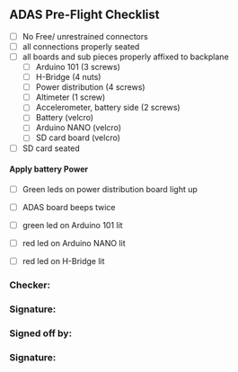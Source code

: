 ## ADAS Pre-Flight Checklist



- [ ] No Free/ unrestrained connectors
- [ ] all connections properly seated
- [ ] all boards and sub pieces properly affixed to backplane
  - [ ] Arduino 101 (3 screws)
  - [ ] H-Bridge (4 nuts)
  - [ ] Power distribution (4 screws)
  - [ ] Altimeter (1 screw)
  - [ ] Accelerometer, battery side (2 screws)
  - [ ] Battery (velcro)
  - [ ] Arduino NANO (velcro)
  - [ ] SD card board (velcro)
- [ ] SD card seated
#### Apply battery Power
- [ ] Green leds on power distribution board light up
- [ ] ADAS board beeps twice
- [ ] green led on Arduino 101 lit
- [ ] red led on Arduino NANO lit
- [ ] red led on H-Bridge lit


### Checker:

### Signature:

### Signed off by:

### Signature:
